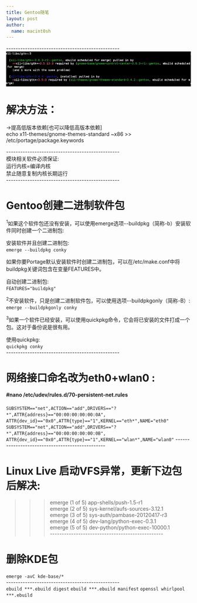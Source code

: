 ```yaml
---
title: Gentoo随笔
layout: post
author:
  name: macint0sh
---
```

\------------------------------------------------    
<img src="/img/gentoo-note.png">
# 解决方法：   
->提高低版本依赖[也可以降低高版本依赖]   
echo  x11-themes/gnome-themes-standard ~x86 >> /etc/portage/package.keywords 

\------------------------------------------------   
模块相关软件必须保证:   
运行内核=编译内核   
禁止随意复制内核长期运行   
\------------------------------------------------   
# Gentoo创建二进制软件包

<sup>1</sup>如果这个软件包还没有安装，可以使用emerge选项--buildpkg（简称-b）安装软件同时创建一个二进制包:

安装软件并且创建二进制包:   
`emerge --buildpkg conky`

如果你要Portage默认安装软件时创建二进制包，可以在/etc/make.conf中将buildpkg关键词包含在变量FEATURES中。

自动创建二进制包:   
`FEATURES="buildpkg"`

<sup>2</sup>不安装软件，只是创建二进制软件包，可以使用选项--buildpkgonly（简称-B）:   
`emerge --buildpkgonly conky`

<sup>3</sup>如果一个软件已经安装，可以使用quickpkg命令，它会将已安装的文件打成一个包。这对于备份说是很有用。

使用quickpkg:   
`quickpkg conky`   
\------------------------------------------------   
# 网络接口命名改为eth0+wlan0 :   
####  \#nano /etc/udev/rules.d/70-persistent-net.rules     
`SUBSYSTEM=="net",ACTION=="add",DRIVERS=="?*",ATTR{address}=="00:00:00:00:00:0A",
ATTR{dev_id}=="0x0",ATTR{type}=="1",KERNEL=="eth*",NAME="eth0"`
`SUBSYSTEM=="net",ACTION=="add",DRIVERS=="?*",ATTR{address}=="00:00:00:00:00:0B",
ATTR{dev_id}=="0x0",ATTR{type}=="1",KERNEL=="wlan*",NAME="wlan0"`
\------------------------------------------------   
# Linux Live 启动VFS异常，更新下边包后解决:    
>>> emerge (1 of 5) app-shells/push-1.5-r1   
>>> emerge (2 of 5) sys-kernel/aufs-sources-3.12.1    
>>> emerge (3 of 5) sys-auth/pambase-20120417-r3   
>>> emerge (4 of 5) dev-lang/python-exec-0.3.1    
>>> emerge (5 of 5) dev-python/python-exec-10000.1       
\------------------------------------------------    
# 删除KDE包    
`emerge -avC kde-base/*`  
\------------------------------------------------  
`ebuild ***.ebuild digest`
`ebuild ***.ebuild manifest`
`openssl whirlpool ***.ebuild`

